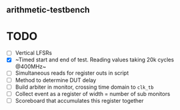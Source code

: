 ## arithmetic-testbench
# TODO
- [ ] Vertical LFSRs
- [x] ~Timed start and end of test. Reading values taking 20k cycles @400MHz~
- [ ] Simultaneous reads for register outs in script
- [ ] Method to determine DUT delay
- [ ] Build arbiter in monitor, crossing time domain to `clk_tb`
- [ ] Collect event as a register of width = number of sub monitors
- [ ] Scoreboard that accumulates this register together